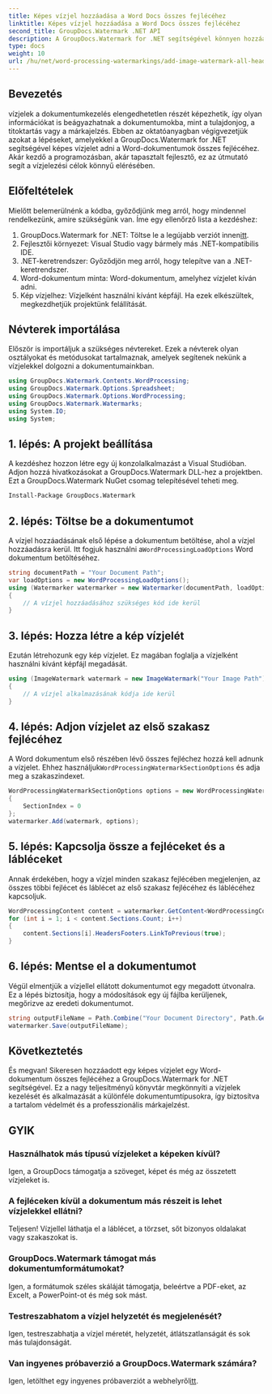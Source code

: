 ```yaml
---
title: Képes vízjel hozzáadása a Word Docs összes fejlécéhez
linktitle: Képes vízjel hozzáadása a Word Docs összes fejlécéhez
second_title: GroupDocs.Watermark .NET API
description: A GroupDocs.Watermark for .NET segítségével könnyen hozzáadhat vízjeleket a Word dokumentumok összes fejlécéhez. Kövesse lépésenkénti útmutatónkat részletes kódpéldákkal.
type: docs
weight: 10
url: /hu/net/word-processing-watermarkings/add-image-watermark-all-headers-word-docs/
---
```

## Bevezetés
vízjelek a dokumentumkezelés elengedhetetlen részét képezhetik, így olyan információkat is beágyazhatnak a dokumentumokba, mint a tulajdonjog, a titoktartás vagy a márkajelzés. Ebben az oktatóanyagban végigvezetjük azokat a lépéseket, amelyekkel a GroupDocs.Watermark for .NET segítségével képes vízjelet adni a Word-dokumentumok összes fejlécéhez. Akár kezdő a programozásban, akár tapasztalt fejlesztő, ez az útmutató segít a vízjelezési célok könnyű elérésében.
## Előfeltételek
Mielőtt belemerülnénk a kódba, győződjünk meg arról, hogy mindennel rendelkezünk, amire szükségünk van. Íme egy ellenőrző lista a kezdéshez:
1.  GroupDocs.Watermark for .NET: Töltse le a legújabb verziót innen[itt](https://releases.groupdocs.com/Watermark/net/).
2. Fejlesztői környezet: Visual Studio vagy bármely más .NET-kompatibilis IDE.
3. .NET-keretrendszer: Győződjön meg arról, hogy telepítve van a .NET-keretrendszer.
4. Word-dokumentum minta: Word-dokumentum, amelyhez vízjelet kíván adni.
5. Kép vízjelhez: Vízjelként használni kívánt képfájl.
Ha ezek elkészültek, megkezdhetjük projektünk felállítását.
## Névterek importálása
Először is importáljuk a szükséges névtereket. Ezek a névterek olyan osztályokat és metódusokat tartalmaznak, amelyek segítenek nekünk a vízjelekkel dolgozni a dokumentumainkban.
```csharp
using GroupDocs.Watermark.Contents.WordProcessing;
using GroupDocs.Watermark.Options.Spreadsheet;
using GroupDocs.Watermark.Options.WordProcessing;
using GroupDocs.Watermark.Watermarks;
using System.IO;
using System;
```
## 1. lépés: A projekt beállítása
A kezdéshez hozzon létre egy új konzolalkalmazást a Visual Studióban. Adjon hozzá hivatkozásokat a GroupDocs.Watermark DLL-hez a projektben. Ezt a GroupDocs.Watermark NuGet csomag telepítésével teheti meg.
```bash
Install-Package GroupDocs.Watermark
```
## 2. lépés: Töltse be a dokumentumot
 A vízjel hozzáadásának első lépése a dokumentum betöltése, ahol a vízjel hozzáadásra kerül. Itt fogjuk használni a`WordProcessingLoadOptions` Word dokumentum betöltéséhez.
```csharp
string documentPath = "Your Document Path";
var loadOptions = new WordProcessingLoadOptions();
using (Watermarker watermarker = new Watermarker(documentPath, loadOptions))
{
    // A vízjel hozzáadásához szükséges kód ide kerül
}
```
## 3. lépés: Hozza létre a kép vízjelét
Ezután létrehozunk egy kép vízjelet. Ez magában foglalja a vízjelként használni kívánt képfájl megadását.
```csharp
using (ImageWatermark watermark = new ImageWatermark("Your Image Path"))
{
    // A vízjel alkalmazásának kódja ide kerül
}
```
## 4. lépés: Adjon vízjelet az első szakasz fejlécéhez
 A Word dokumentum első részében lévő összes fejléchez hozzá kell adnunk a vízjelet. Ehhez használjuk`WordProcessingWatermarkSectionOptions` és adja meg a szakaszindexet.
```csharp
WordProcessingWatermarkSectionOptions options = new WordProcessingWatermarkSectionOptions
{
    SectionIndex = 0
};
watermarker.Add(watermark, options);
```
## 5. lépés: Kapcsolja össze a fejléceket és a lábléceket
Annak érdekében, hogy a vízjel minden szakasz fejlécében megjelenjen, az összes többi fejlécet és láblécet az első szakasz fejlécéhez és láblécéhez kapcsoljuk.
```csharp
WordProcessingContent content = watermarker.GetContent<WordProcessingContent>();
for (int i = 1; i < content.Sections.Count; i++)
{
    content.Sections[i].HeadersFooters.LinkToPrevious(true);
}
```
## 6. lépés: Mentse el a dokumentumot
Végül elmentjük a vízjellel ellátott dokumentumot egy megadott útvonalra. Ez a lépés biztosítja, hogy a módosítások egy új fájlba kerüljenek, megőrizve az eredeti dokumentumot.
```csharp
string outputFileName = Path.Combine("Your Document Directory", Path.GetFileName(documentPath));
watermarker.Save(outputFileName);
```
## Következtetés
És megvan! Sikeresen hozzáadott egy képes vízjelet egy Word-dokumentum összes fejlécéhez a GroupDocs.Watermark for .NET segítségével. Ez a nagy teljesítményű könyvtár megkönnyíti a vízjelek kezelését és alkalmazását a különféle dokumentumtípusokra, így biztosítva a tartalom védelmét és a professzionális márkajelzést.
## GYIK
### Használhatok más típusú vízjeleket a képeken kívül?
Igen, a GroupDocs támogatja a szöveget, képet és még az összetett vízjeleket is.
### A fejléceken kívül a dokumentum más részeit is lehet vízjelekkel ellátni?
Teljesen! Vízjellel láthatja el a láblécet, a törzset, sőt bizonyos oldalakat vagy szakaszokat is.
### GroupDocs.Watermark támogat más dokumentumformátumokat?
Igen, a formátumok széles skáláját támogatja, beleértve a PDF-eket, az Excelt, a PowerPoint-ot és még sok mást.
### Testreszabhatom a vízjel helyzetét és megjelenését?
Igen, testreszabhatja a vízjel méretét, helyzetét, átlátszatlanságát és sok más tulajdonságát.
### Van ingyenes próbaverzió a GroupDocs.Watermark számára?
 Igen, letölthet egy ingyenes próbaverziót a webhelyről[itt](https://releases.groupdocs.com/).